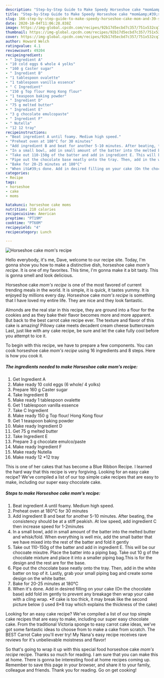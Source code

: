 ```yaml
---
description: "Step-by-Step Guide to Make Speedy Horseshoe cake *mom&amp;#39;s recipe*"
title: "Step-by-Step Guide to Make Speedy Horseshoe cake *mom&amp;#39;s recipe*"
slug: 166-step-by-step-guide-to-make-speedy-horseshoe-cake-mom-and-39-s-recipe
date: 2020-10-04T11:06:28.838Z
image: https://img-global.cpcdn.com/recipes/92b17d5ecbd7c357/751x532cq70/horseshoe-cake-moms-recipe-recipe-main-photo.jpg
thumbnail: https://img-global.cpcdn.com/recipes/92b17d5ecbd7c357/751x532cq70/horseshoe-cake-moms-recipe-recipe-main-photo.jpg
cover: https://img-global.cpcdn.com/recipes/92b17d5ecbd7c357/751x532cq70/horseshoe-cake-moms-recipe-recipe-main-photo.jpg
author: Howard Welch
ratingvalue: 4.1
reviewcount: 49204
recipeingredient:
- " Ingredient A"
- "10 cold eggs 6 whole 4 yolks"
- "160 g Caster sugar"
- " Ingredient B"
- "1 tablespoon ovalette"
- "1 tablespoon vanilla essence"
- " C Ingredient"
- "150 g Top flour Hong Kong flour"
- "1 teaspoon baking powder"
- " Ingredient D"
- "75 g melted butter"
- " Ingredient E"
- "3 g chocolate emulcopaste"
- " Ingredient F"
- " Nutella"
- "12 12 tray"
recipeinstructions:
- "Beat ingredient A until foamy. Medium high speed."
- "Preheat oven at 180°C for 30 minutes"
- "Add ingredient B and beat for another 5-10 minutes. After beating, the consistency should be at a stiff peakish. At low speed, add ingredient C then increase speed for 1-2minutes"
- "In a small bowl, add in small amount of the batter into the melted butter and whisk/fold. When everything is well mix, add the small batter that we have mixed into the rest of the batter and fold it gently"
- "Take out 110-150g of the batter and add in ingredient E. This will be our chocoate mixutre. Place the batter into a piping bag. Take out 10 g of the chocolate mixture and place it into a smaller piping bag.This is for the design and the rest are for the base."
- "Pipe out the chocolate base neatly onto the tray. Then, add in the white batter on top of it. Lastly, grab your small piping bag and create some design on the white batter."
- "Bake for 20-25 minutes at 180°C"
- "When it&#39;s done. Add in desired filling on your cake (On the chocolate base) add fold im gently to prevent any breakage then wrap your cake with a cling wrap. •If cake is too thick, it may break like the second picture below (i used 8*8 tray which explains the thickness of the cake)"
categories:
- Recipe
tags:
- horseshoe
- cake
- moms

katakunci: horseshoe cake moms 
nutrition: 210 calories
recipecuisine: American
preptime: "PT19M"
cooktime: "PT60M"
recipeyield: "4"
recipecategory: Lunch

---
```



![Horseshoe cake *mom&#39;s recipe*](https://img-global.cpcdn.com/recipes/92b17d5ecbd7c357/751x532cq70/horseshoe-cake-moms-recipe-recipe-main-photo.jpg)

Hello everybody, it's me, Dave, welcome to our recipe site. Today, I'm gonna show you how to make a distinctive dish, horseshoe cake *mom&#39;s recipe*. It is one of my favorites. This time, I'm gonna make it a bit tasty. This is gonna smell and look delicious.

Horseshoe cake *mom&#39;s recipe* is one of the most favored of current trending meals in the world. It is simple, it is quick, it tastes yummy. It is enjoyed by millions every day. Horseshoe cake *mom&#39;s recipe* is something that I have loved my entire life. They are nice and they look fantastic.

Almonds are the real star in this recipe, they are ground into a flour for the cookies and as they bake their flavor becomes more and more apparent. But back to the best carrot cake recipe ever. The texture and flavor of this cake is amazing! Pillowy cake meets decadent cream cheese buttercream Last, just like with any cake recipe, be sure and let the cake fully cool before you attempt to ice it.


To begin with this recipe, we have to prepare a few components. You can cook horseshoe cake *mom&#39;s recipe* using 16 ingredients and 8 steps. Here is how you cook it.

<!--inarticleads1-->

##### The ingredients needed to make Horseshoe cake *mom&#39;s recipe*:

1. Get  Ingredient A
1. Make ready 10 cold eggs (6 whole/ 4 yolks)
1. Prepare 160 g Caster sugar
1. Take  Ingredient B
1. Make ready 1 tablespoon ovalette
1. Get 1 tablespoon vanilla essence
1. Take  C Ingredient
1. Make ready 150 g Top flour/ Hong Kong flour
1. Get 1 teaspoon baking powder
1. Make ready  Ingredient D
1. Get 75 g melted butter
1. Take  Ingredient E
1. Prepare 3 g chocolate emulco/paste
1. Make ready  Ingredient F
1. Make ready  Nutella
1. Make ready 12 *12 tray


This is one of her cakes that has become a Blue Ribbon Recipe. I learned the hard way that this recipe is very forgiving. Looking for an easy cake recipe? We&#39;ve compiled a list of our top simple cake recipes that are easy to make, including our super easy chocolate cake. 

<!--inarticleads2-->

##### Steps to make Horseshoe cake *mom&#39;s recipe*:

1. Beat ingredient A until foamy. Medium high speed.
1. Preheat oven at 180°C for 30 minutes
1. Add ingredient B and beat for another 5-10 minutes. After beating, the consistency should be at a stiff peakish. At low speed, add ingredient C then increase speed for 1-2minutes
1. In a small bowl, add in small amount of the batter into the melted butter and whisk/fold. When everything is well mix, add the small batter that we have mixed into the rest of the batter and fold it gently
1. Take out 110-150g of the batter and add in ingredient E. This will be our chocoate mixutre. Place the batter into a piping bag. Take out 10 g of the chocolate mixture and place it into a smaller piping bag.This is for the design and the rest are for the base.
1. Pipe out the chocolate base neatly onto the tray. Then, add in the white batter on top of it. Lastly, grab your small piping bag and create some design on the white batter.
1. Bake for 20-25 minutes at 180°C
1. When it&#39;s done. Add in desired filling on your cake (On the chocolate base) add fold im gently to prevent any breakage then wrap your cake with a cling wrap. •If cake is too thick, it may break like the second picture below (i used 8*8 tray which explains the thickness of the cake)


Looking for an easy cake recipe? We&#39;ve compiled a list of our top simple cake recipes that are easy to make, including our super easy chocolate cake. From the traditional Victoria sponge to easy carrot cake ideas, we&#39;ve got some fantastic ideas to choose from to make a cake from scratch. The BEST Carrot Cake you&#39;ll ever try! My Nana&#39;s easy recipe receives rave reviews for it&#39;s unbelievable moistness and flavor! 

So that's going to wrap it up with this special food horseshoe cake *mom&#39;s recipe* recipe. Thanks so much for reading. I am sure that you can make this at home. There is gonna be interesting food at home recipes coming up. Remember to save this page in your browser, and share it to your family, colleague and friends. Thank you for reading. Go on get cooking!
